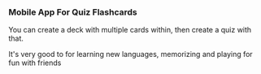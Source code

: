 ### Mobile App For Quiz Flashcards

You can create a deck with multiple cards within, then create a quiz with that.

It's very good to for learning new languages, memorizing and playing for fun with friends